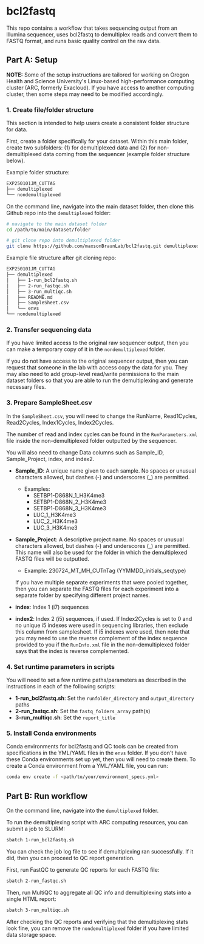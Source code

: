 # bcl2fastq

This repo contains a workflow that takes sequencing output from an Illumina sequencer, uses bcl2fastq to demultiplex reads and convert them to FASTQ format, and runs basic quality control on the raw data.

## Part A: Setup

**NOTE:** Some of the setup instructions are tailored for working on Oregon Health and Science University's Linux-based high-performance computing cluster (ARC, formerly Exacloud). If you have access to another computing cluster, then some steps may need to be modified accordingly.


### 1. Create file/folder structure

This section is intended to help users create a consistent folder structure for data.

First, create a folder specifically for your dataset. Within this main folder, create two subfolders: (1) for demultiplexed data and (2) for non-demultiplexed data coming from the sequencer (example folder structure below).

Example folder structure:

```bash
EXP250101JM_CUTTAG
├── demultiplexed
└── nondemultiplexed
```

On the command line, navigate into the main dataset folder, then clone this Github repo into the `demultiplexed` folder:

```bash
# navigate to the main dataset folder
cd /path/to/main/dataset/folder

# git clone repo into demultiplexed folder
git clone https://github.com/maxsonBraunLab/bcl2fastq.git demultiplexed
```

Example file structure after git cloning repo:

```bash
EXP250101JM_CUTTAG
├── demultiplexed
│   ├── 1-run_bcl2fastq.sh
│   ├── 2-run_fastqc.sh
│   ├── 3-run_multiqc.sh
│   ├── README.md
│   ├── SampleSheet.csv
│   └── envs
└── nondemultiplexed
```


### 2. Transfer sequencing data

If you have limited access to the original raw sequencer output, then you can make a temporary copy of it in the `nondemultiplexed` folder.

If you do not have access to the original sequencer output, then you can request that someone in the lab with access copy the data for you. They may also need to add group-level read/write permissions to the main dataset folders so that you are able to run the demultiplexing and generate necessary files.


### 3. Prepare SampleSheet.csv

In the `SampleSheet.csv`, you will need to change the RunName, Read1Cycles, Read2Cycles, Index1Cycles, Index2Cycles.

The number of read and index cycles can be found in the `RunParameters.xml` file inside the non-demultiplexed folder outputted by the sequencer. 

You will also need to change Data columns such as Sample_ID, Sample_Project, index, and index2.

* __Sample_ID__: A unique name given to each sample. No spaces or unusual characters allowed, but dashes (-) and underscores (_) are permitted.
	- Examples: 
		- SETBP1-D868N_1_H3K4me3
		- SETBP1-D868N_2_H3K4me3
		- SETBP1-D868N_3_H3K4me3
		- LUC_1_H3K4me3
		- LUC_2_H3K4me3
		- LUC_3_H3K4me3

* __Sample_Project__: A descriptive project name. No spaces or unusual characters allowed, but dashes (-) and underscores (_) are permitted. This name will also be used for the folder in which the demultiplexed FASTQ files will be outputted. 
	- Example: 230724_MT_MH_CUTnTag (YYMMDD_initials_seqtype)

	If you have multiple separate experiments that were pooled together, then you can separate the FASTQ files for each experiment into a separate folder by specifying different project names.

* __index__: Index 1 (i7) sequences
* __index2__: Index 2 (i5) sequences, if used. If Index2Cycles is set to 0 and no unique i5 indexes were used in sequencing libraries, then exclude this column from samplesheet. If i5 indexes were used, then note that you may need to use the reverse complement of the index sequence provided to you if the `RunInfo.xml` file in the non-demultiplexed folder says that the index is reverse complemented.


### 4. Set runtime parameters in scripts

You will need to set a few runtime paths/parameters as described in the instructions in each of the following scripts:

* __1-run_bcl2fastq.sh__: Set the `runfolder_directory` and `output_directory` paths
* __2-run_fastqc.sh__: Set the `fastq_folders_array` path(s)
* __3-run_multiqc.sh__: Set the `report_title`


### 5. Install Conda environments

Conda environments for bcl2fastq and QC tools can be created from specifications in the YML/YAML files in the `envs` folder. If you don't have these Conda environments set up yet, then you will need to create them. To create a Conda environment from a YML/YAML file, you can run:

```bash
conda env create -f <path/to/your/environment_specs.yml>
```


## Part B: Run workflow

On the command line, navigate into the `demultiplexed` folder. 

To run the demultiplexing script with ARC computing resources, you can submit a job to SLURM:

```bash
sbatch 1-run_bcl2fastq.sh
```

You can check the job log file to see if demultiplexing ran successfully. If it did, then you can proceed to QC report generation.

First, run FastQC to generate QC reports for each FASTQ file:

```bash
sbatch 2-run_fastqc.sh
```

Then, run MultiQC to aggregate all QC info and demultiplexing stats into a single HTML report:

```bash
sbatch 3-run_multiqc.sh
```

After checking the QC reports and verifying that the demultiplexing stats look fine, you can remove the `nondemultiplexed` folder if you have limited data storage space.
